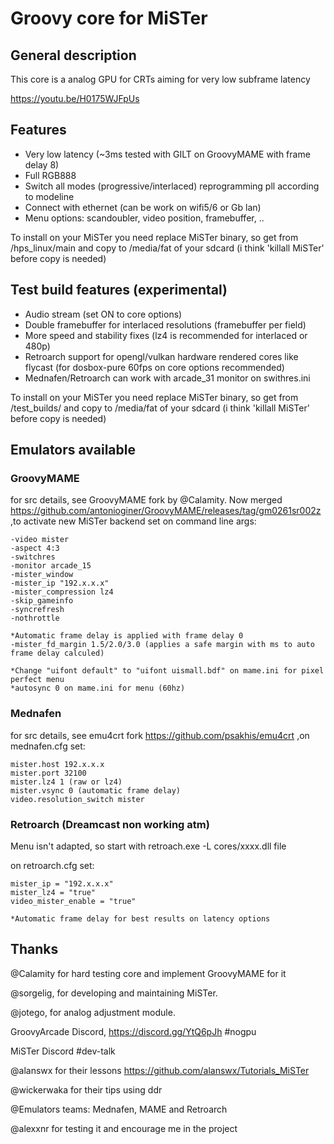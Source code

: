 # Groovy core for MiSTer

## General description
This core is a analog GPU for CRTs aiming for very low subframe latency

https://youtu.be/H0175WJFpUs

## Features
- Very low latency (~3ms tested with GILT on GroovyMAME with frame delay 8)
- Full RGB888
- Switch all modes (progressive/interlaced) reprogramming pll according to modeline
- Connect with ethernet (can be work on wifi5/6 or Gb lan)
- Menu options: scandoubler, video position, framebuffer, ..
  
To install on your MiSTer you need replace MiSTer binary, so get from /hps_linux/main and copy to /media/fat of your sdcard (i think 'killall MiSTer' before copy is needed)

## Test build features (experimental)
- Audio stream (set ON to core options)
- Double framebuffer for interlaced resolutions (framebuffer per field)
- More speed and stability fixes (lz4 is recommended for interlaced or 480p)
- Retroarch support for opengl/vulkan hardware rendered cores like flycast (for dosbox-pure 60fps on core options recommended)
- Mednafen/Retroarch can work with arcade_31 monitor on swithres.ini
  
To install on your MiSTer you need replace MiSTer binary, so get from /test_builds/ and copy to /media/fat of your sdcard (i think 'killall MiSTer' before copy is needed)

  
## Emulators available

### GroovyMAME
 for src details, see GroovyMAME fork by @Calamity. Now merged https://github.com/antonioginer/GroovyMAME/releases/tag/gm0261sr002z
 ,to activate new MiSTer backend set on command line args:
  
    -video mister 
    -aspect 4:3 
    -switchres 
    -monitor arcade_15 
    -mister_window 
    -mister_ip "192.x.x.x" 
    -mister_compression lz4
    -skip_gameinfo 
    -syncrefresh 
    -nothrottle
        
    *Automatic frame delay is applied with frame delay 0
    -mister_fd_margin 1.5/2.0/3.0 (applies a safe margin with ms to auto frame delay calculed)

    *Change "uifont default" to "uifont uismall.bdf" on mame.ini for pixel perfect menu
    *autosync 0 on mame.ini for menu (60hz)
    
### Mednafen 
  for src details, see emu4crt fork https://github.com/psakhis/emu4crt
  ,on mednafen.cfg set:
  
    mister.host 192.x.x.x
    mister.port 32100
    mister.lz4 1 (raw or lz4)
    mister.vsync 0 (automatic frame delay)
    video.resolution_switch mister
  
  
### Retroarch (Dreamcast non working atm) 
Menu isn't adapted, so start with retroach.exe -L cores/xxxx.dll file
  
  on retroarch.cfg set:
  
    mister_ip = "192.x.x.x"
    mister_lz4 = "true"
    video_mister_enable = "true"

    *Automatic frame delay for best results on latency options

## Thanks
@Calamity for hard testing core and implement GroovyMAME for it

@sorgelig, for developing and maintaining MiSTer.

@jotego, for analog adjustment module.

GroovyArcade Discord, https://discord.gg/YtQ6pJh #nogpu

MiSTer Discord #dev-talk

@alanswx for their lessons https://github.com/alanswx/Tutorials_MiSTer

@wickerwaka for their tips using ddr

@Emulators teams: Mednafen, MAME and Retroarch

@alexxnr for testing it and encourage me in the project


